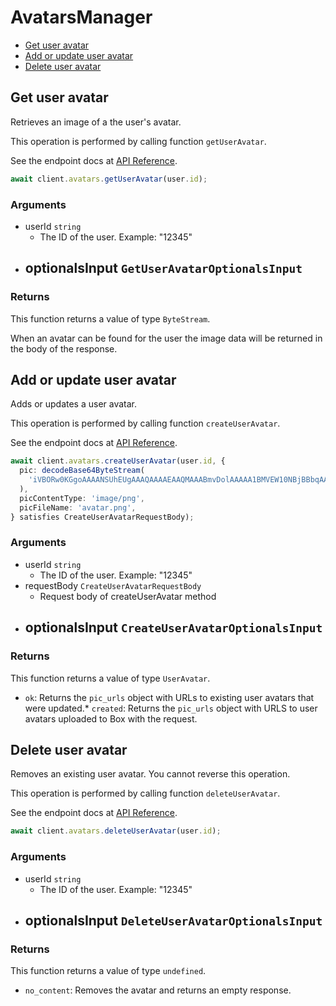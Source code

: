 # AvatarsManager

- [Get user avatar](#get-user-avatar)
- [Add or update user avatar](#add-or-update-user-avatar)
- [Delete user avatar](#delete-user-avatar)

## Get user avatar

Retrieves an image of a the user's avatar.

This operation is performed by calling function `getUserAvatar`.

See the endpoint docs at
[API Reference](https://developer.box.com/reference/get-users-id-avatar/).

<!-- sample get_users_id_avatar -->

```ts
await client.avatars.getUserAvatar(user.id);
```

### Arguments

- userId `string`
  - The ID of the user. Example: "12345"
- optionalsInput `GetUserAvatarOptionalsInput`
  -

### Returns

This function returns a value of type `ByteStream`.

When an avatar can be found for the user the
image data will be returned in the body of the
response.

## Add or update user avatar

Adds or updates a user avatar.

This operation is performed by calling function `createUserAvatar`.

See the endpoint docs at
[API Reference](https://developer.box.com/reference/post-users-id-avatar/).

<!-- sample post_users_id_avatar -->

```ts
await client.avatars.createUserAvatar(user.id, {
  pic: decodeBase64ByteStream(
    'iVBORw0KGgoAAAANSUhEUgAAAQAAAAEAAQMAAABmvDolAAAAA1BMVEW10NBjBBbqAAAAH0lEQVRoge3BAQ0AAADCoPdPbQ43oAAAAAAAAAAAvg0hAAABmmDh1QAAAABJRU5ErkJggg==',
  ),
  picContentType: 'image/png',
  picFileName: 'avatar.png',
} satisfies CreateUserAvatarRequestBody);
```

### Arguments

- userId `string`
  - The ID of the user. Example: "12345"
- requestBody `CreateUserAvatarRequestBody`
  - Request body of createUserAvatar method
- optionalsInput `CreateUserAvatarOptionalsInput`
  -

### Returns

This function returns a value of type `UserAvatar`.

- `ok`: Returns the `pic_urls` object with URLs to existing
  user avatars that were updated.\* `created`: Returns the `pic_urls` object with URLS to user avatars
  uploaded to Box with the request.

## Delete user avatar

Removes an existing user avatar.
You cannot reverse this operation.

This operation is performed by calling function `deleteUserAvatar`.

See the endpoint docs at
[API Reference](https://developer.box.com/reference/delete-users-id-avatar/).

<!-- sample delete_users_id_avatar -->

```ts
await client.avatars.deleteUserAvatar(user.id);
```

### Arguments

- userId `string`
  - The ID of the user. Example: "12345"
- optionalsInput `DeleteUserAvatarOptionalsInput`
  -

### Returns

This function returns a value of type `undefined`.

- `no_content`: Removes the avatar and returns an empty response.
